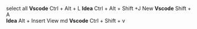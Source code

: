 select all   **Vscode** Ctrl + Alt + L
            **Idea**   Ctrl + Alt + Shift +J
New   **Vscode** Shift + A            
          **Idea**  Alt + Insert
View md **Vscode** Ctrl + Shift + v
